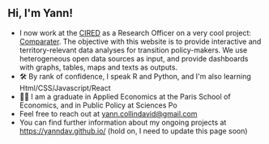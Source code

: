 ## Hi, I'm Yann!
-  I now work at the [CIRED](http://www.centre-cired.fr/en/) as a Research Officer on a very cool project: [Comparater](https://comparater.fr/). The objective with this website is to provide interactive and territory-relevant data analyses for transition policy-makers. We use heterogeneous open data sources as input, and provide dashboards with graphs, tables, maps and texts as outputs.
- 🛠 By rank of confidence, I speak R and Python, and I'm also learning Html/CSS/Javascript/React
- 👨‍🎓 I am a graduate in Applied Economics at the Paris School of Economics, and in Public Policy at Sciences Po
- Feel free to reach out at [yann.collindavid@gmail.com](mailto:yann.collindavid@gmail.com)
- You can find further information about my ongoing projects at https://yanndav.github.io/  (hold on, I need to update this page soon)
